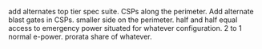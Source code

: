 add alternates
top tier spec suite.
CSPs along the perimeter.  Add alternate
blast gates in CSPs.  smaller side on the perimeter.
half and half equal access to emergency power
situated for whatever configuration. 
2 to 1 normal e-power.  prorata share of whatever.  